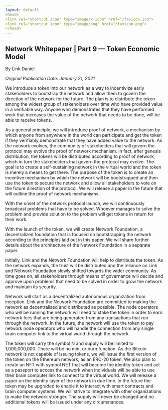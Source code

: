 ```yaml
---
layout: default
<head>
<link rel="shortcut icon" type="image/x-icon" href="/favicon.ico">
<link rel="shortcut icon" type="image/png" href="/favicon.png">
</head>
---
```


<h2>Network Whitepaper | Part 9 — Token Economic Model</h2>

By Link Daniel

<i>Original Publication Date: January 21, 2021</i>

We introduce a token into our network as a way to incentivize early stakeholders to bootstrap the network and allow them to govern the direction of the network for the future. The plan is to distribute the token among the widest group of stakeholders over time who have provided value in a verifiable way. Anyone who demonstrates that they have performed work that increases the value of the network that needs to be done, will be able to receive tokens.

As a general principle, we will introduce proof of network, a mechanism by which anyone from anywhere in the world can participate and get the token if they verifiably demonstrate that they have added value to the network. As the network evolves, the community of stakeholders that will govern the protocol may evolve the proof of network mechanism. In fact, after genesis distribution, the tokens will be distributed according to proof of network, which in turn the stakeholders that govern the protocol may evolve. The goal is to create a self-sustaining network in the virtual world and the token is merely a means to get there. The purpose of the token is to create an incentive mechanism by which the network will be bootstrapped and then use the token to secure the network and allow all stakeholders to vote on the future direction of the protocol. We will release a paper in the future that will outline the proof of network mechanisms.

With the onset of the network protocol launch, we will continuously broadcast problems that have to be solved. Whoever manages to solve the problem and provide solution to the problem will get tokens in return for their work.

With the launch of the token, we will create Network Foundation, a decentralized foundation that is focused on bootstrapping the network according to the principles laid out in this paper. We will share further details about the architecture of the Network Foundation in a separate paper.

Initially, Link and the Network Foundation will help to distribute the token. As the network expands, the trust will be distributed and the reliance on Link and Network Foundation slowly shifted towards the wider community. As time goes on, all stakeholders through means of governance will decide and approve upon problems that need to be solved in order to grow the network and maintain its security.

Network will start as a decentralized autonomous organization from inception. Link and the Network Foundation are committed to making the network as decentralized and distributed as possible. The node operators who will be running the network will need to stake the token in order to earn network fees that are being generated from any transactions that run through the network. In the future, the network will use the token to pay network node operators who will handle the connection from any single brain computer link to the virtual world through the network.

The token will carry the symbol N and supply will be limited to 1,000,000,000. There will be no mint or burn function. As the Bitcoin network is not capable of issuing tokens, we will issue the first version of the token on the Ethereum network, as an ERC-20 token. We also plan to create an NFT with symbol NET that will become the identity token and act as a passport to access the network when individuals will be able to use their brain computer link to connect to the virtual world. We will release a paper on the identity layer of the network in due time. In the future the token may be upgraded to enable it to interact with smart contracts and brain computer systems. We will strive to integrate with other organizations to make the network stronger. The supply will never be changed and no additional tokens will be issued under any circumstances.
